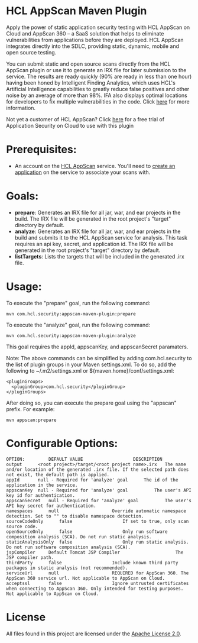 # HCL AppScan Maven Plugin

Apply the power of static application security testing with HCL AppScan on Cloud and AppScan 360 – a SaaS solution that helps to eliminate vulnerabilities from applications before they are deployed. HCL AppScan integrates directly into the SDLC, providing static, dynamic, mobile and open source testing.

You can submit static and open source scans directly from the HCL AppScan plugin or use it to generate an IRX file for later submission to the service. The results are ready quickly (90% are ready in less than one hour) having been honed by Intelligent Finding Analytics, which uses HCL's Artificial Intelligence capabilities to greatly reduce false positives and other noise by an average of more than 98%. IFA also displays optimal locations for developers to fix multiple vulnerabilities in the code. Click [here](https://securityintelligence.com/intelligent-finding-analytics-cognitive-computing-application-security-expert/) for more information.

Not yet a customer of HCL AppScan? Click [here](https://cloud.appscan.com/) for a free trial of Application Security on Cloud to use with this plugin

# Prerequisites:

- An account on the [HCL AppScan](https://cloud.appscan.com/) service. You'll need to [create an application](https://help.hcltechsw.com/appscan/ASoC/ent_create_application.html) on the service to associate your scans with.

# Goals:

- <b>prepare</b>:  Generates an IRX file for all jar, war, and ear projects in the build. The IRX file will be generated in the root project's "target" directory by default.
- <b>analyze</b>:  Generates an IRX file for all jar, war, and ear projects in the build and submits it to the HCL AppScan service for analysis. This task requires an api key, secret, and application id. The IRX file will be generated in the root project's "target" directory by default.
- <b>listTargets</b>:  Lists the targets that will be included in the generated .irx file.

# Usage:

To execute the "prepare" goal, run the following command:

	mvn com.hcl.security:appscan-maven-plugin:prepare
	
To execute the "analyze" goal, run the following command:

	mvn com.hcl.security:appscan-maven-plugin:analyze
This goal requires the appId, appscanKey, and appscanSecret paramaters.
  
Note: The above commands can be simplified by adding com.hcl.security to the list of plugin groups in your Maven settings.xml. To do so, add the following to ~/.m2/settings.xml or ${maven.home}/conf/settings.xml:

	<pluginGroups>
  	  <pluginGroup>com.hcl.security</pluginGroup>
	</pluginGroups>

After doing so, you can execute the prepare goal using the "appscan" prefix. For example:

	mvn appscan:prepare

# Configurable Options:

	OPTION:			DEFAULT VALUE					DESCRIPTION
    output		<root project>/target/<root project name>.irx	The name and/or location of the generated .irx file. If the selected path does not exist, the default path is applied.
    appId		null - Required for 'analyze' goal		The id of the application in the service.
    appscanKey	null - Required for 'analyze' goal        	The user's API key id for authentication.
    appscanSecret	null - Required for 'analyze' goal        	The user's API key secret for authentication.
    namespaces		null					Override automatic namespace detection. Set to "" to disable namespace detection.
    sourceCodeOnly		false					If set to true, only scan source code.
    openSourceOnly		false					Only run software composition analysis (SCA). Do not run static analysis.
    staticAnalysisOnly	false					Only run static analysis. Do not run software composition analysis (SCA).
    jspCompiler     Default Tomcat JSP Compiler                     The JSP compiler path.
    thirdParty		false					Include known third party packages in static analysis (not recommended).
    serviceUrl		null					REQUIRED for AppScan 360. The AppScan 360 service url. Not applicable to AppScan on Cloud.
    acceptssl		false					Ignore untrusted certificates when connecting to AppScan 360. Only intended for testing purposes. Not applicable to AppScan on Cloud.

# License

All files found in this project are licensed under the [Apache License 2.0](LICENSE).

